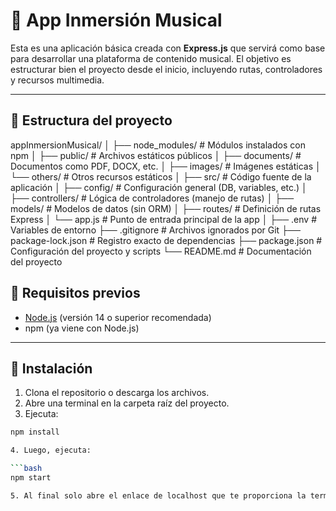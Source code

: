 # 🎵 App Inmersión Musical

Esta es una aplicación básica creada con **Express.js** que servirá como base para desarrollar una plataforma de contenido musical. El objetivo es estructurar bien el proyecto desde el inicio, incluyendo rutas, controladores y recursos multimedia.

---

## 📁 Estructura del proyecto

appInmersionMusical/
│
├── node_modules/             # Módulos instalados con npm
│
├── public/                   # Archivos estáticos públicos
│   ├── documents/            # Documentos como PDF, DOCX, etc.
│   ├── images/               # Imágenes estáticas
│   └── others/               # Otros recursos estáticos
│
├── src/                      # Código fuente de la aplicación
│   ├── config/               # Configuración general (DB, variables, etc.)
│   ├── controllers/          # Lógica de controladores (manejo de rutas)
│   ├── models/               # Modelos de datos (sin ORM)
│   ├── routes/               # Definición de rutas Express
│   └── app.js                # Punto de entrada principal de la app
│
├── .env                      # Variables de entorno
├── .gitignore                # Archivos ignorados por Git
├── package-lock.json         # Registro exacto de dependencias
├── package.json              # Configuración del proyecto y scripts
└── README.md                 # Documentación del proyecto


## 🚀 Requisitos previos

- [Node.js](https://nodejs.org/) (versión 14 o superior recomendada)
- npm (ya viene con Node.js)

---

## 🔧 Instalación

1. Clona el repositorio o descarga los archivos.
2. Abre una terminal en la carpeta raíz del proyecto.
3. Ejecuta:

```bash
npm install

4. Luego, ejecuta:

```bash
npm start

5. Al final solo abre el enlace de localhost que te proporciona la terminal 'Server is running on http://localhost:3000'


